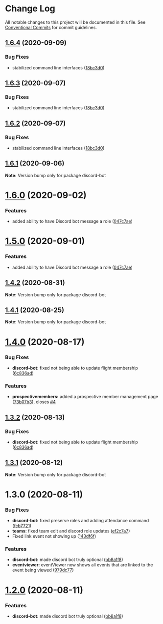 # Change Log

All notable changes to this project will be documented in this file.
See [Conventional Commits](https://conventionalcommits.org) for commit guidelines.

## [1.6.4](http://github.com//cap-md089/capunit-com-v6/compare/discord-bot@1.4.0...discord-bot@1.6.4) (2020-09-09)


### Bug Fixes

* stabilized command line interfaces ([18bc3d0](http://github.com//cap-md089/capunit-com-v6/commit/18bc3d0ec4e351c63fe900f51ae5de0cf92e361e))





## [1.6.3](http://github.com//cap-md089/evmplus-v6/compare/discord-bot@1.4.0...discord-bot@1.6.3) (2020-09-07)

### Bug Fixes

-   stabilized command line interfaces ([18bc3d0](http://github.com//cap-md089/evmplus-v6/commit/18bc3d0ec4e351c63fe900f51ae5de0cf92e361e))

## [1.6.2](http://github.com//cap-md089/evmplus-v6/compare/discord-bot@1.4.0...discord-bot@1.6.2) (2020-09-07)

### Bug Fixes

-   stabilized command line interfaces ([18bc3d0](http://github.com//cap-md089/evmplus-v6/commit/18bc3d0ec4e351c63fe900f51ae5de0cf92e361e))

## [1.6.1](http://github.com//cap-md089/evmplus-v6/compare/discord-bot@1.4.0...discord-bot@1.6.1) (2020-09-06)

**Note:** Version bump only for package discord-bot

# [1.6.0](http://github.com//cap-md089/evmplus-v6/compare/discord-bot@1.4.0...discord-bot@1.6.0) (2020-09-02)

### Features

-   added ability to have Discord bot message a role ([047c7ae](http://github.com//cap-md089/evmplus-v6/commit/047c7ae876e2cac7e52b4466e013a7e1d1a70c9a))

# [1.5.0](http://github.com//cap-md089/evmplus-v6/compare/discord-bot@1.4.0...discord-bot@1.5.0) (2020-09-01)

### Features

-   added ability to have Discord bot message a role ([047c7ae](http://github.com//cap-md089/evmplus-v6/commit/047c7ae876e2cac7e52b4466e013a7e1d1a70c9a))

## [1.4.2](http://github.com//cap-md089/evmplus-v6/compare/discord-bot@1.4.0...discord-bot@1.4.2) (2020-08-31)

**Note:** Version bump only for package discord-bot

## [1.4.1](http://github.com//cap-md089/evmplus-v6/compare/discord-bot@1.4.0...discord-bot@1.4.1) (2020-08-25)

**Note:** Version bump only for package discord-bot

# [1.4.0](http://github.com//cap-md089/evmplus-v6/compare/discord-bot@1.3.1...discord-bot@1.4.0) (2020-08-17)

### Bug Fixes

-   **discord-bot:** fixed not being able to update flight membership ([6c836ad](http://github.com//cap-md089/evmplus-v6/commit/6c836ad9e0d98ab99d8af5bd855972fdcb644c12))

### Features

-   **prospectivemembers:** added a prospective member management page ([73b07b3](http://github.com//cap-md089/evmplus-v6/commit/73b07b3b9077ba52e82849a97463225c4a68154d)), closes [#4](http://github.com//cap-md089/evmplus-v6/issues/4)

## [1.3.2](http://github.com//cap-md089/evmplus-v6/compare/discord-bot@1.3.1...discord-bot@1.3.2) (2020-08-13)

### Bug Fixes

-   **discord-bot:** fixed not being able to update flight membership ([6c836ad](http://github.com//cap-md089/evmplus-v6/commit/6c836ad9e0d98ab99d8af5bd855972fdcb644c12))

## [1.3.1](http://github.com//cap-md089/evmplus-v6/compare/discord-bot@1.3.0...discord-bot@1.3.1) (2020-08-12)

**Note:** Version bump only for package discord-bot

# 1.3.0 (2020-08-11)

### Bug Fixes

-   **discord-bot:** fixed preserve roles and adding attendance command ([fcb7721](http://github.com//cap-md089/evmplus-v6/commit/fcb7721dfec7a1c87a07ed74ddc63af89bf70310))
-   **teams:** fixed team edit and discord role updates ([ef2c7a7](http://github.com//cap-md089/evmplus-v6/commit/ef2c7a78ddb3d9b8155218eb9540fbdd820e240c))
-   Fixed link event not showing up ([143df6f](http://github.com//cap-md089/evmplus-v6/commit/143df6f6daaf7975fff3e58c68c888a226d8b31a))

### Features

-   **discord-bot:** made discord bot truly optional ([bb8a1f8](http://github.com//cap-md089/evmplus-v6/commit/bb8a1f8e6a5d5b1156141fc1ac5925711fe94bcd))
-   **eventviewer:** eventViewer now shows all events that are linked to the event being viewed ([979dc77](http://github.com//cap-md089/evmplus-v6/commit/979dc771ed2b4ce4c652536ea589c0c1de64d3ac))

# [1.2.0](http://github.com//cap-md089/evmplus-v6/compare/discord-bot@1.1.1...discord-bot@1.2.0) (2020-08-11)

### Features

-   **discord-bot:** made discord bot truly optional ([bb8a1f8](http://github.com//cap-md089/evmplus-v6/commit/bb8a1f8e6a5d5b1156141fc1ac5925711fe94bcd))
